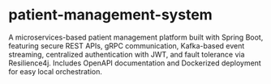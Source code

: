 # patient-management-system
A microservices-based patient management platform built with Spring Boot, featuring secure REST APIs, gRPC communication, Kafka-based event streaming, centralized authentication with JWT, and fault tolerance via Resilience4j. Includes OpenAPI documentation and Dockerized deployment for easy local orchestration.
